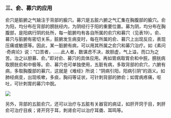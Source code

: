 ### 三、俞、募穴的应用

俞穴是脏腑之气输注于背部的腧穴。募穴是五脏六腑之气汇集在胸腹部的腧穴。俞为阳，均分布在背部的膀胱经内，为阴经行于阳的重要位置。募为阴，均分布在胸腹部，是阳病行阴的处所，每一脏腑均有各自所属的俞穴和募穴（见表19）。俞、募穴与脏腑有密切关系，脏腑发生病变时，每在所属的俞、募穴上出现反应，表现压痛或敏感等。因此，某一脏腑有病，可以用其所属之俞穴和募穴治疗。如《素问·奇病论》说：“口苦者，……此人者，数谋虑不决，故胆虚，气上溢，而口为之苦。治之以胆募、俞。”即对俞、募穴的具体应用。再如胃病取胃俞和中脘，膀胱病取膀胱俞和中极等。俞、募穴也可单独使用，五脏有病，多取背部的俞穴，六腑有病，多取胸腹部的募穴，这就是《难经》所说：“阴病引阳，阳病引阴”的涵义。如肺经病变，出现咳嗽，多痰，胸闷等证状，可针刺背部的肺俞；如胃病疼痛，呕吐，可针刺胃的募穴中脘。

![](./img/表19.jpg)

另外，背部的五脏俞穴，还可以治疗与五脏有关器官的病证，如肝开窍于目，刺肝俞可治疗目疾；肾开窍于耳，刺肾俞可以治疗耳聋、耳鸣等。